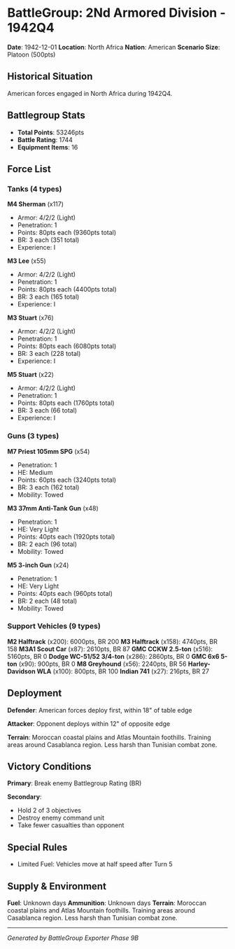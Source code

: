 # BattleGroup: 2Nd Armored Division - 1942Q4

**Date**: 1942-12-01
**Location**: North Africa
**Nation**: American
**Scenario Size**: Platoon (500pts)

## Historical Situation

American forces engaged in North Africa during 1942Q4.

## Battlegroup Stats

- **Total Points**: 53246pts
- **Battle Rating**: 1744
- **Equipment Items**: 16

## Force List

### Tanks (4 types)

**M4 Sherman** (x117)
- Armor: 4/2/2 (Light)
- Penetration: 1
- Points: 80pts each (9360pts total)
- BR: 3 each (351 total)
- Experience: I

**M3 Lee** (x55)
- Armor: 4/2/2 (Light)
- Penetration: 1
- Points: 80pts each (4400pts total)
- BR: 3 each (165 total)
- Experience: I

**M3 Stuart** (x76)
- Armor: 4/2/2 (Light)
- Penetration: 1
- Points: 80pts each (6080pts total)
- BR: 3 each (228 total)
- Experience: I

**M5 Stuart** (x22)
- Armor: 4/2/2 (Light)
- Penetration: 1
- Points: 80pts each (1760pts total)
- BR: 3 each (66 total)
- Experience: I

### Guns (3 types)

**M7 Priest 105mm SPG** (x54)
- Penetration: 1
- HE: Medium
- Points: 60pts each (3240pts total)
- BR: 3 each (162 total)
- Mobility: Towed

**M3 37mm Anti-Tank Gun** (x48)
- Penetration: 1
- HE: Very Light
- Points: 40pts each (1920pts total)
- BR: 2 each (96 total)
- Mobility: Towed

**M5 3-inch Gun** (x24)
- Penetration: 1
- HE: Very Light
- Points: 40pts each (960pts total)
- BR: 2 each (48 total)
- Mobility: Towed

### Support Vehicles (9 types)

**M2 Halftrack** (x200): 6000pts, BR 200
**M3 Halftrack** (x158): 4740pts, BR 158
**M3A1 Scout Car** (x87): 2610pts, BR 87
**GMC CCKW 2.5-ton** (x516): 5160pts, BR 0
**Dodge WC-51/52 3/4-ton** (x286): 2860pts, BR 0
**GMC 6x6 5-ton** (x90): 900pts, BR 0
**M8 Greyhound** (x56): 2240pts, BR 56
**Harley-Davidson WLA** (x100): 800pts, BR 100
**Indian 741** (x27): 216pts, BR 27

## Deployment

**Defender**: American forces deploy first, within 18" of table edge

**Attacker**: Opponent deploys within 12" of opposite edge

**Terrain**: Moroccan coastal plains and Atlas Mountain foothills. Training areas around Casablanca region. Less harsh than Tunisian combat zone.

## Victory Conditions

**Primary**: Break enemy Battlegroup Rating (BR)

**Secondary**:
- Hold 2 of 3 objectives
- Destroy enemy command unit
- Take fewer casualties than opponent

## Special Rules

- Limited Fuel: Vehicles move at half speed after Turn 5

## Supply & Environment

**Fuel**: Unknown days
**Ammunition**: Unknown days
**Terrain**: Moroccan coastal plains and Atlas Mountain foothills. Training areas around Casablanca region. Less harsh than Tunisian combat zone.

---

*Generated by BattleGroup Exporter Phase 9B*
